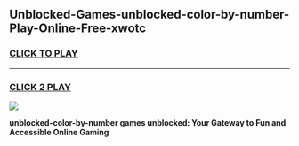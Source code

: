 
## Unblocked-Games-unblocked-color-by-number-Play-Online-Free-xwotc
<h3>
<a href="https://premium76.site?title=unblocked-color-by-number&ref=26A">CLICK TO PLAY</a></h3>
<hr>

<h3>
<a href="https://premium76.site?title=unblocked-color-by-number&ref=26A">CLICK 2 PLAY</a>
  
</h3>

<a href="https://premium76.site?title=unblocked-color-by-number&ref=26A"><img src="https://clearcache.store/games.png"></a>


**unblocked-color-by-number games unblocked: Your Gateway to Fun and Accessible Online Gaming**
